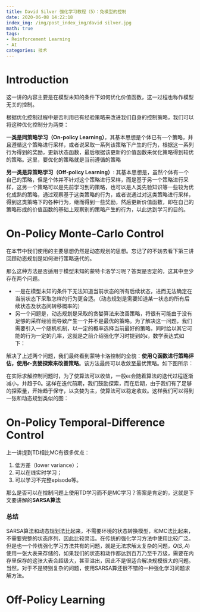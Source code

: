 ```yaml
---
title: David Silver 强化学习教程（5）：免模型的控制
date: 2020-06-08 14:22:18
index_img: /img/post_index_img/david silver.jpg
math: true
tags: 
- Reinforcement Learning
- AI
categories: 技术
---
```


# Introduction

这一讲的内容主要是在模型未知的条件下如何优化价值函数，这一过程也称作模型无关的控制。

根据优化控制过程中是否利用已有经验策略来改进我们自身的控制策略，我们可以将这种优化控制分为两类：

**一类是同策略学习（On-policy Learning）**，其基本思想是个体已有一个策略，并且遵循这个策略进行采样，或者说采取一系列该策略下产生的行为，根据这一系列行为得到的奖励，更新状态函数，最后根据该更新的价值函数来优化策略得到较优的策略。这里，要优化的策略就是当前遵循的策略

**另一类是异策略学习（Off-policy Learning）**: 其基本思想是，虽然个体有一个自己的策略，但是个体并不针对这个策略进行采样，而是基于另一个策略进行采样，这另一个策略可以是先前学习到的策略，也可以是人类先验知识等一些较为优化成熟的策略，通过观察基于这类策略的行为，或者说通过对这类策略进行采样，得到这类策略下的各种行为，继而得到一些奖励，然后更新价值函数，即在自己的策略形成的价值函数的基础上观察别的策略产生的行为，以此达到学习的目的。



# On-Policy Monte-Carlo Control

在本节中我们使用的主要思想仍然是动态规划的思想。忘记了的不妨去看下第三讲回顾动态规划是如何进行策略迭代的。

那么这种方法是否适用于模型未知的蒙特卡洛学习呢？答案是否定的，这其中至少存在两个问题。

- 一是在模型未知的条件下无法知道当前状态的所有后续状态，进而无法确定在当前状态下采取怎样的行为更合适。（动态规划是需要知道某一状态的所有后续状态及状态间转移概率的）
- 另一个问题是，动态规划是采取的贪婪算法来改善策略，将很有可能由于没有足够的采样经验而导致产生一个并不是最优的策略。为了解决这一问题，我们需要引入一个随机机制，以一定的概率选择当前最好的策略，同时给以其它可能的行为一定的几率，这就是之前介绍强化学习时提到的$\epsilon$，数学表达式如下：

解决了上述两个问题，我们最终看到蒙特卡洛控制的全貌：**使用Ｑ函数进行策略评估，使用$\epsilon$-贪婪探索来改善策略**。该方法最终可以收敛至最优策略。如下图所示：

在实际求解控制问题时，为了使算法可以收敛，一般ϵϵ会随着算法的迭代过程逐渐减小，并趋于0。这样在迭代前期，我们鼓励探索，而在后期，由于我们有了足够的探索量，开始趋于保守，以贪婪为主，使算法可以稳定收敛。这样我们可以得到一张和动态规划类似的图：



# On-Policy Temporal-Difference Control

上一讲提到TD相比MC有很多优点：

1. 低方差（lower variance）；
2. 可以在线实时学习；
3. 可以学习不完整episode等。

那么是否可以在控制问题上使用TD学习而不是MC学习？答案是肯定的，这就是下文要讲解的**SARSA算法**



### 总结

SARSA算法和动态规划法比起来，不需要环境的状态转换模型，和MC法比起来，不需要完整的状态序列，因此比较灵活。在传统的强化学习方法中使用比较广泛。但是也一个传统强化学习方法共有的问题，就是无法求解太复杂的问题，$Q(S,A)$使用一张大表来存储的，如果我们的状态和动作都达到百万乃至千万级，需要在内存里保存的这张大表会超级大，甚至溢出，因此不是很适合解决规模很大的问题。当然，对于不是特别复杂的问题，使用SARSA算还很不错的一种强化学习问题求解方法。



# Off-Policy Learning